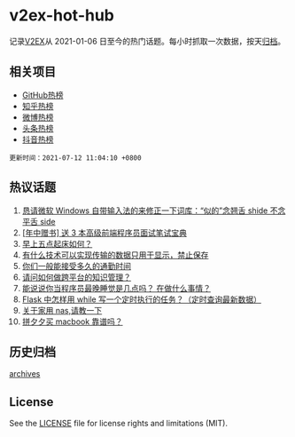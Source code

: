 # v2ex-hot-hub

 记录[V2EX](https://www.v2ex.com/)从 2021-01-06 日至今的热门话题。每小时抓取一次数据，按天[归档](archives)。
 
 ## 相关项目

- [GitHub热榜](https://github.com/snaildev/github-hot-hub)
- [知乎热榜](https://github.com/snaildev/zhihu-hot-hub)
- [微博热榜](https://github.com/snaildev/weibo-hot-hub)
- [头条热榜](https://github.com/snaildev/toutiao-hot-hub)
- [抖音热榜](https://github.com/snaildev/douyin-hot-hub)


 `更新时间：2021-07-12 11:04:10 +0800`

## 热议话题

1. [恳请微软 Windows 自带输入法的来修正一下词库：“似的”念翘舌 shide 不念平舌 side](https://www.v2ex.com/t/788822)
1. [[年中赠书] 送 3 本高级前端程序员面试笔试宝典](https://www.v2ex.com/t/788917)
1. [早上五点起床如何？](https://www.v2ex.com/t/788874)
1. [有什么技术可以实现传输的数据只用于显示，禁止保存](https://www.v2ex.com/t/788887)
1. [你们一般能接受多久的通勤时间](https://www.v2ex.com/t/788898)
1. [请问如何做跨平台的知识管理？](https://www.v2ex.com/t/788826)
1. [能说说你当程序员最晚睡觉是几点吗？ 在做什么事情？](https://www.v2ex.com/t/788925)
1. [Flask 中怎样用 while 写一个定时执行的任务？（定时查询最新数据）](https://www.v2ex.com/t/788811)
1. [关于家用 nas,请教一下](https://www.v2ex.com/t/788851)
1. [拼夕夕买 macbook 靠谱吗？](https://www.v2ex.com/t/788920)

## 历史归档

[archives](archives)

## License

See the [LICENSE](LICENSE) file for license rights and limitations (MIT).
